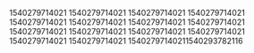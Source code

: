 1540279714021
1540279714021
1540279714021
1540279714021
1540279714021
1540279714021
1540279714021
1540279714021
1540279714021
1540279714021
1540279714021
1540279714021
1540279714021
1540279714021
15402797140211540293782116